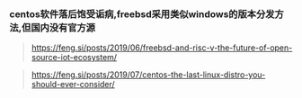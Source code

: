 ### centos软件落后饱受诟病,freebsd采用类似windows的版本分发方法,但国内没有官方源

> https://feng.si/posts/2019/06/freebsd-and-risc-v-the-future-of-open-source-iot-ecosystem/

> https://feng.si/posts/2019/07/centos-the-last-linux-distro-you-should-ever-consider/
